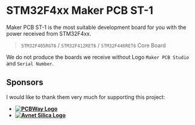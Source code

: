 # STM32F4xx Maker PCB ST-1
Maker PCB ST-1 is the most suitable development board for you with the power received from STM32F4xx.

> `STM32F405RGT6` / `STM32F412RET6` / `STM32F446RET6` Core Board

We do not produce the boards we receive without Logo `Maker PCB Studio` and `Serial Number`.





## Sponsors
I would like to thank them very much for supporting this project:
- **[![PCBWay Logo](https://makerpcb.com.tr/logo/0x0.png)](https://www.pcbway.com/)**
- **[![Avnet Silica Logo](https://makerpcb.com.tr/logo/avnet_silica.5f9a8f33c2cf5.avif)](https://www.avnet.com/)**
